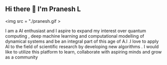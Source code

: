 ## Hi there 👋 I'm Pranesh L 

<img src = "./pranesh.gif >

I am a AI enthusiast and I aspire to expand my interest over quantum computing , deep machine learning and computational modelling of dynamical systems and be an integral part of this age of A.I .I love to apply AI to the field of scientific research by developing new algorithms . I would like to utilize this platform to learn, collaborate with aspiring minds and grow as a community

<!--
**lpranesh/lpranesh** is a ✨ _special_ ✨ repository because its `README.md` (this file) appears on your GitHub profile.

Here are some ideas to get you started:

- 🔭 I’m currently working on ...
- 🌱 I’m currently learning ...
- 👯 I’m looking to collaborate on ...
- 🤔 I’m looking for help with ...
- 💬 Ask me about ...
- 📫 How to reach me: ...
- 😄 Pronouns: ...
- ⚡ Fun fact: ...
-->

